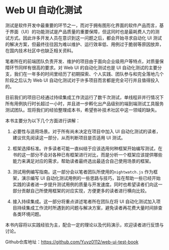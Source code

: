 # Web UI 自动化测试

测试是软件开发中最重要的环节之一，而对于拥有图形化界面的软件产品而言，基于界面（UI）的功能测试是产品质量的重要保障，但这同时也是最耗费人力的测试方式。因此许多开发人员在意识到这一问题之后，都会开始寻求自动化 UI 测试的解决方案，但最终往往因为难以维护、运行效率低、用例过于脆弱等原因放弃，在国内技术社区中也缺乏相关资料。

笔者所在的前端团队负责开发、维护的项目由于面向企业级用户等特点，对质量保障环节同样有很高的要求。对 Web UI 的自动化测试也是 UI 自动化测试的主要分支，我们在一年多的时间里经历了初期探索、个人实践、团队参与和完全落地几个阶段之后认为 Web UI 自动化测试对于许多项目而言都是完全可行并且值得投入的。

目前我们的项目已经通过持续集成工作流运行了数千次测试，单线程非并行情况下所有用例执行时长超过一小时，并且进一步孵化出产品级别的端到端测试工具服务测试团队。现将我们的经验整理成本书，希望弥补技术社区中这一领域的缺失。

本书主要分为以下几个方面进行讲解：

1. 必要性与适用场景。对于所有尚未决定在项目中加入 UI 自动化测试的读者，建议优先阅读这一部分，从而判断项目是否适用 UI 测试。
2. 框架选择标准。许多读者可能一直纠结于应该选用何种框架开始编写测试，在书的这一部分不会对各种已有框架进行对比，而是分析一个框架应该提供哪些能力来满足对应的需求，帮助读者最终选出最适合自己使用场景的框架。
3. 测试用例编写指南。这一部分会以笔者团队所使用的`nightwatch.js` 作为框架，演示编写 UI 自动化测试用例的一些思路与技巧，旨在帮助一些已经开始实践的读者进一步提升测试用例的质量与开发速度。同时也希望读者们向这一部分贡献自己所使用框架的对应实现，方便更多的读者进行横向比较。

4. 接入持续集成。这一部分将重点讲述笔者所在团队在将 UI 自动化测试加入项目持续集成工作流时所遇到的问题与解决方案，避免读者再花费大量时间排查各类环境问题。

本书内容将以实践经验为主，配合一定的理论以及代码演示，欢迎读者进行反馈与讨论。

Github仓库地址：https://github.com/Yuyz0112/web-ui-test-book

